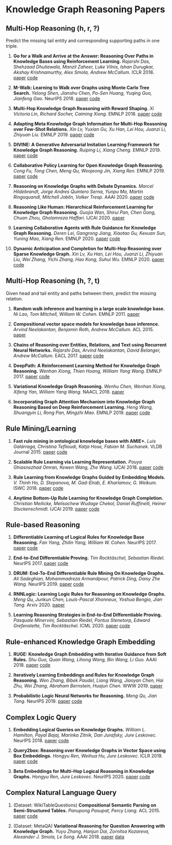 # Knowledge Graph Reasoning Papers

## Multi-Hop Reasoning (h, r, ?)
Predict the missing tail entity and corresponding supporting paths in one triple.

1. **Go for a Walk and Arrive at the Answer: Reasoning Over Paths in Knowledge Bases using Reinforcement Learning.** *Rajarshi Das, Shehzaad Dhuliawala, Manzil Zaheer, Luke Vilnis, Ishan Durugkar, Akshay Krishnamurthy,  Alex Smola, Andrew McCallum.* ICLR 2018. [paper](https://arxiv.org/pdf/1711.05851.pdf) [code](https://github.com/shehzaadzd/MINERVA)

2. **M-Walk: Learning to Walk over Graphs using Monte Carlo Tree Search.** *Yelong Shen, Jianshu Chen, Po-Sen Huang, Yuqing Guo, Jianfeng Gao.* NeurIPS 2018. [paper](https://papers.nips.cc/paper/7912-m-walk-learning-to-walk-over-graphs-using-monte-carlo-tree-search.pdf) [code](https://github.com/yelongshen/GraphWalk)
    
3. **Multi-Hop Knowledge Graph Reasoning with Reward Shaping.** *Xi Victoria Lin, Richard Socher, Caiming Xiong.* EMNLP 2018. [paper](https://aclweb.org/anthology/D18-1362) [code](https://github.com/salesforce/MultiHopKG)

4. **Adapting Meta Knowledge Graph Information for Multi-Hop Reasoning over Few-Shot Relations.** *Xin Lv, Yuxian Gu, Xu Han, Lei Hou, Juanzi Li, Zhiyuan Liu.* EMNLP 2019. [paper](https://www.aclweb.org/anthology/D19-1334.pdf) [code](https://github.com/THU-KEG/MetaKGR)

5. **DIVINE: A Generative Adversarial Imitation Learning Framework for Knowledge Graph Reasoning.** *Ruiping Li, Xiang Cheng.* EMNLP 2019. [paper](https://www.aclweb.org/anthology/D19-1266.pdf) [code](https://github.com/BUPT-Data-Intelligence-Lab/DIVINE)

6. **Collaborative Policy Learning for Open Knowledge Graph Reasoning.** *Cong Fu, Tong Chen, Meng Qu, Woojeong Jin, Xiang Ren.* EMNLP 2019. [paper](https://www.aclweb.org/anthology/D19-1269.pdf) [code](https://github.com/shanzhenren/CPL)

7. **Reasoning on Knowledge Graphs with Debate Dynamics.** *Marcel Hildebrandt, Jorge Andres Quintero Serna, Yunpu Ma, Martin Ringsquandl, Mitchell Joblin, Volker Tresp.* AAAI 2020. [paper](https://ojs.aaai.org/index.php/AAAI/article/download/6600/6454) [code](https://github.com/m-hildebrandt/R2D2)

8. **Reasoning Like Human: Hierarchical Reinforcement Learning for Knowledge Graph Reasoning.** *Guojia Wan, Shirui Pan, Chen Gong, Chuan Zhou, Gholamreza Haffari.* IJCAI 2020. [paper](https://www.ijcai.org/Proceedings/2020/0267.pdf) 

9. **Learning Collaborative Agents with Rule Guidance for Knowledge Graph Reasoning.** *Deren Lei, Gangrong Jiang, Xiaotao Gu, Kexuan Sun, Yuning Mao, Xiang Ren.* EMNLP 2020. [paper](https://www.aclweb.org/anthology/2020.emnlp-main.688.pdf) [code](https://github.com/derenlei/KG-RuleGuider)

9. **Dynamic Anticipation and Completion for Multi-Hop Reasoning over Sparse Knowledge Graph.** *Xin Lv, Xu Han, Lei Hou, Juanzi Li, Zhiyuan Liu, Wei Zhang, Yichi Zhang, Hao Kong, Suhui Wu.* EMNLP 2020. [paper](https://www.aclweb.org/anthology/2020.emnlp-main.459.pdf) [code](https://github.com/THU-KEG/DacKGR)

## Multi-Hop Reasoning (h, ?, t)
Given head and tail entity and paths between them, predict the missing relation.

1. **Random walk inference and learning in a large scale knowledge base.** *Ni Lao, Tom Mitchell, William W. Cohen.* EMNLP 2011. [paper](https://www.cs.cmu.edu/~tom/pubs/lao-emnlp11.pdf) 
    
2. **Compositional vector space models for knowledge base inference.** *Arvind Neelakantan, Benjamin Roth, Andrew McCallum.* ACL 2015. [paper](https://www.aclweb.org/anthology/P15-1016) 

3. **Chains of Reasoning over Entities, Relations, and Text using Recurrent Neural Networks.** *Rajarshi Das, Arvind Neelakantan, David Belanger, Andrew McCallum.* EACL 2017. [paper](https://www.aclweb.org/anthology/E17-1013) [code](https://rajarshd.github.io/ChainsofReasoning/)

4. **DeepPath: A Reinforcement Learning Method for Knowledge Graph Reasoning.** *Wenhan Xiong, Thien Hoang, William Yang Wang.* EMNLP  2017. [paper](https://www.aclweb.org/anthology/D17-1060) [code](https://github.com/xwhan/DeepPath)
    
5. **Variational Knowledge Graph Reasoning.** *Wenhu Chen, Wenhan Xiong, Xifeng Yan, William Yang Wang.* NAACL 2018. [paper](https://aclweb.org/anthology/N18-1165) 

5. **Incorporating Graph Attention Mechanism into Knowledge Graph Reasoning Based on Deep Reinforcement Learning.** *Heng Wang, Shuangyin Li, Rong Pan, Mingzhi Mao.* EMNLP 2019. [paper](https://www.aclweb.org/anthology/D19-1264/) [code](https://github.com/jimmywangheng/AttnPath)

## Rule Mining/Learning

1. **Fast rule mining in ontological knowledge bases with AMIE+.** *Luis Galárraga, Christina Teflioudi, Katja Hose, Fabian M. Suchanek.* VLDB Journal 2015. [paper](https://link.springer.com/article/10.1007/s00778-015-0394-1) [code](https://www.mpi-inf.mpg.de/departments/databases-and-information-systems/research/yago-naga/amie)

2. **Scalable Rule Learning via Learning Representation.** *Pouya Ghiasnezhad Omran, Kewen Wang, Zhe Wang.* IJCAI 2018. [paper](https://www.ijcai.org/proceedings/2018/0297.pdf) [code](https://www.ict.griffith.edu.au/aist/RLvLR/)

3. **Rule Learning from Knowledge Graphs Guided by Embedding Models.** *V. Thinh Ho, D. Stepanova, M. Gad-Elrab, E. Kharlamov, G. Weikum.* ISWC 2018. [paper](https://people.mpi-inf.mpg.de/~dstepano/conferences/ISWC2018/paper/ISWC2018paper.pdf) [code](http://people.mpi-inf.mpg.de/~gadelrab/RuLES/)

4. **Anytime Bottom-Up Rule Learning for Knowledge Graph Completion.** *Christian Meilicke, Melisachew Wudage Chekol, Daniel Ruffinelli, Heiner Stuckenschmidt.* IJCAI 2019. [paper](https://www.ijcai.org/Proceedings/2019/0435.pdf) [code](http://web.informatik.uni-mannheim.de/AnyBURL/)

## Rule-based Reasoning

1. **Differentiable Learning of Logical Rules for Knowledge Base Reasoning.** *Fan Yang, Zhilin Yang, William W. Cohen.* NeurIPS 2017. [paper](https://papers.nips.cc/paper/6826-differentiable-learning-of-logical-rules-for-knowledge-base-reasoning.pdf) [code](https://github.com/fanyangxyz/Neural-LP)

2. **End-to-End Differentiable Proving.** *Tim Rocktäschel, Sebastian Riedel.* NeurIPS 2017. [paper](https://arxiv.org/pdf/1705.11040.pdf) [code](https://github.com/uclnlp/ntp)

3. **DRUM: End-To-End Differentiable Rule Mining On Knowledge Graphs.** *Ali Sadeghian, Mohammadreza Armandpour, Patrick Ding, Daisy Zhe Wang.* NeurIPS 2019. [paper](https://papers.nips.cc/paper/2019/file/0c72cb7ee1512f800abe27823a792d03-Paper.pdf) [code](https://github.com/alisadeghian/DRUM)

4. **RNNLogic: Learning Logic Rules for Reasoning on Knowledge Graphs.** *Meng Qu, Junkun Chen, Louis-Pascal Xhonneux, Yoshua Bengio, Jian Tang.* Arxiv 2020. [paper](https://openreview.net/pdf?id=tGZu6DlbreV) 

4. **Learning Reasoning Strategies in End-to-End Differentiable Proving.** *Pasquale Minervini, Sebastian Riedel, Pontus Stenetorp, Edward Grefenstette, Tim Rocktäschel.* ICML 2020. [paper](https://proceedings.icml.cc/static/paper_files/icml/2020/3569-Paper.pdf) [code](https://github.com/uclnlp/ctp)


## Rule-enhanced Knowledge Graph Embedding

1. **RUGE: Knowledge Graph Embedding with Iterative Guidance from Soft Rules.** *Shu Guo, Quan Wang, Lihong Wang, Bin Wang, Li Guo.* AAAI 2018. [paper](https://arxiv.org/pdf/1711.11231.pdf) [code](https://github.com/iieir-km/RUGE)

2. **Iteratively Learning Embeddings and Rules for Knowledge Graph Reasoning.** *Wen Zhang, Bibek Paudel, Liang Wang, Jiaoyan Chen, Hai Zhu, Wei Zhang, Abraham Bernstein, Huajun Chen.* WWW 2019. [paper](https://arxiv.org/pdf/1903.08948.pdf)

3. **Probabilistic Logic Neural Networks for Reasoning.** *Meng Qu, Jian Tang.* NeurIPS 2019. [paper](https://papers.nips.cc/paper/2019/file/13e5ebb0fa112fe1b31a1067962d74a7-Paper.pdf) [code](https://github.com/DeepGraphLearning/pLogicNet)


## Complex Logic Query

1. **Embedding Logical Queries on Knowledge Graphs.** *William L. Hamilton, Payal Bajaj, Marinka Zitnik, Dan Jurafsky, Jure Leskovec.* NeurIPS 2018. [paper](http://papers.nips.cc/paper/7473-embedding-logical-queries-on-knowledge-graphs.pdf) [code](https://github.com/williamleif/graphqembed)

1. **Query2box: Reasoning over Knowledge Graphs in Vector Space using Box Embeddings.** *Hongyu Ren, Weihua Hu, Jure Leskovec.* ICLR 2019. [paper](https://openreview.net/forum?id=BJgr4kSFDS) [code](https://github.com/hyren/query2box)

1. **Beta Embeddings for Multi-Hop Logical Reasoning in Knowledge Graphs.** *Hongyu Ren, Jure Leskovec.* NeurIPS 2020. [paper](https://papers.nips.cc/paper/2020/file/e43739bba7cdb577e9e3e4e42447f5a5-Paper.pdf) [code](http://snap.stanford.edu/betae)

## Complex Natural Language Query

1. (Dataset: WikiTableQuestions) **Compositional Semantic Parsing on Semi-Structured Tables.** *Panupong Pasupat, Percy Liang.* ACL 2015. [paper](https://aclweb.org/anthology/P15-1142) [code](https://github.com/ppasupat/WikiTableQuestions)

2. (Dataset: MetaQA) **Variational Reasoning for Question Answering with Knowledge Graph.** *Yuyu Zhang, Hanjun Dai, Zornitsa Kozareva, Alexander J. Smola, Le Song.* AAAI 2018. [paper](https://arxiv.org/pdf/1709.04071.pdf) [data](https://github.com/yuyuz/MetaQA)

